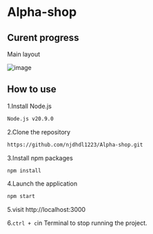 # Alpha-shop

## Curent progress
Main layout

![image](https://github.com/njdhdl1223/Alpha-shop/assets/127296290/802ba86b-43b5-47b2-bb86-874588a5e130)

## How to use
1.Install Node.js
```bash
Node.js v20.9.0
```
2.Clone the repository
```bash
https://github.com/njdhdl1223/Alpha-shop.git
```
3.Install npm packages
```bash
npm install
```
4.Launch the application
```bash
npm start
```
5.visit http://localhost:3000

6.``` ctrl + c ```in Terminal to stop running the project.
